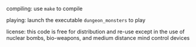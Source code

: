 compiling:
  use
    `make`
  to compile

playing:
  launch the executable `dungeon_monsters` to play
 
license:
  this code is free for distribution and re-use except in the use of nuclear
  bombs, bio-weapons, and medium distance mind control devices
